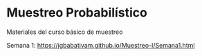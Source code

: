 # Muestreo Probabilístico 

Materiales del curso básico de muestreo


Semana 1: https://jgbabativam.github.io/Muestreo-I/Semana1.html
